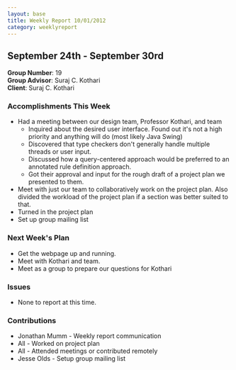 ```yaml
---
layout: base
title: Weekly Report 10/01/2012
category: weeklyreport
---
```


## September 24th - September 30rd

**Group Number**: 19  
**Group Advisor**: Suraj C. Kothari  
**Client**: Suraj C. Kothari

### Accomplishments This Week

* Had a meeting between our design team, Professor Kothari, and team
    * Inquired about the desired user interface. Found out it's not a high priority and anything will do (most likely Java Swing)
    * Discovered that type checkers don't generally handle multiple threads or user input.
    * Discussed how a query-centered approach would be preferred to an annotated rule definition approach.
    * Got their approval and input for the rough draft of a project plan we presented to them.
* Meet with just our team to collaboratively work on the project plan. Also divided the workload of the project plan if a section was better suited to that.
* Turned in the project plan
* Set up group mailing list

### Next Week's Plan

* Get the webpage up and running.
* Meet with Kothari and team.
* Meet as a group to prepare our questions for Kothari

### Issues

* None to report at this time.

### Contributions

* Jonathan Mumm - Weekly report communication
* All - Worked on project plan
* All - Attended meetings or contributed remotely
* Jesse Olds - Setup group mailing list
